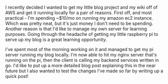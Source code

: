 <!--META--
author: Sean K Smith
created: 2019-04-27T20:54:32Z
edited: 2019-04-27T20:54:32Z
title: Migrated My Server
subtitle: 
tags:
  - linux
  - pi
  - server
  - go
  - golang
--END-->
I recently decided I wanted to get my little blog project and my wiki off of AWS and get it 
running locally for a pair of reasons. First off, and most practical - I'm spending ~$10/mo 
on running my amazon ec2 instance. Which was pretty neat, but it's just money I don't need 
to be spending. Another reason is that I'd like to manage my own server for learning 
purposes. Going through the headache of getting my little raspberry pi to serve up my blog 
is a great learning opportunity.

I've spent most of the morning working on it and managed to get my pi server running my 
blog locally. I'm now able to hit my nginx server that's running on the pi, then the client 
is calling my backend services written in go. I'd like to put up a more detailed blog post 
explaining this in the near future but I also wanted to test the changes I've made so far 
by writing up a quick post!
